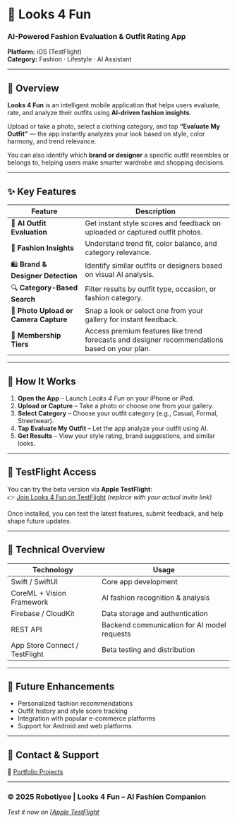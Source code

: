# 👗 Looks 4 Fun  
### AI-Powered Fashion Evaluation & Outfit Rating App  

**Platform:** iOS (TestFlight)  
**Category:** Fashion · Lifestyle · AI Assistant  

---

## 🧭 Overview  

**Looks 4 Fun** is an intelligent mobile application that helps users evaluate, rate, and analyze their outfits using **AI-driven fashion insights**.  

Upload or take a photo, select a clothing category, and tap **“Evaluate My Outfit”** — the app instantly analyzes your look based on style, color harmony, and trend relevance.  

You can also identify which **brand or designer** a specific outfit resembles or belongs to, helping users make smarter wardrobe and shopping decisions.  

---

## ✨ Key Features  

| Feature | Description |
|----------|-------------|
| 👕 **AI Outfit Evaluation** | Get instant style scores and feedback on uploaded or captured outfit photos. |
| 🎯 **Fashion Insights** | Understand trend fit, color balance, and category relevance. |
| 🛍️ **Brand & Designer Detection** | Identify similar outfits or designers based on visual AI analysis. |
| 🔍 **Category-Based Search** | Filter results by outfit type, occasion, or fashion category. |
| 📸 **Photo Upload or Camera Capture** | Snap a look or select one from your gallery for instant feedback. |
| 💎 **Membership Tiers** | Access premium features like trend forecasts and designer recommendations based on your plan. |

---

## 📱 How It Works  

1. **Open the App** – Launch *Looks 4 Fun* on your iPhone or iPad.  
2. **Upload or Capture** – Take a photo or choose one from your gallery.  
3. **Select Category** – Choose your outfit category (e.g., Casual, Formal, Streetwear).  
4. **Tap Evaluate My Outfit** – Let the app analyze your outfit using AI.  
5. **Get Results** – View your style rating, brand suggestions, and similar looks.  

---

## 🚀 TestFlight Access  

You can try the beta version via **Apple TestFlight**:  
👉 [Join Looks 4 Fun on TestFlight](https://testflight.apple.com/) *(replace with your actual invite link)*  

Once installed, you can test the latest features, submit feedback, and help shape future updates.

---

## 🧩 Technical Overview  

| Technology | Usage |
|-------------|--------|
| Swift / SwiftUI | Core app development |
| CoreML + Vision Framework | AI fashion recognition & analysis |
| Firebase / CloudKit | Data storage and authentication |
| REST API | Backend communication for AI model requests |
| App Store Connect / TestFlight | Beta testing and distribution |

---

## 🧠 Future Enhancements  

- Personalized fashion recommendations  
- Outfit history and style score tracking  
- Integration with popular e-commerce platforms  
- Support for Android and web platforms  

---

## 💌 Contact & Support  

💼 [Portfolio Projects](https://robotiyee-cell.github.io/)  

---

### © 2025 Robotiyee | Looks 4 Fun – AI Fashion Companion  
*Test it now on [[Apple TestFlight](https://testflight.apple.com/join/NfB8cD2w)*  
